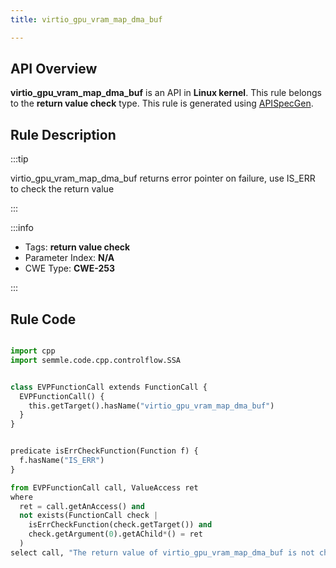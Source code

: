 ```yaml
---
title: virtio_gpu_vram_map_dma_buf

---
```



## API Overview
**virtio_gpu_vram_map_dma_buf** is an API in **Linux kernel**. This rule belongs to the **return value check** type. This rule is generated using [APISpecGen](../../tools/APISpecGen).
## Rule Description

:::tip

virtio_gpu_vram_map_dma_buf returns error pointer on failure, use IS_ERR to check the return value

:::

:::info

- Tags: **return value check**
- Parameter Index: **N/A**
- CWE Type: **CWE-253**

:::

## Rule Code
```python

import cpp
import semmle.code.cpp.controlflow.SSA


class EVPFunctionCall extends FunctionCall {
  EVPFunctionCall() {
    this.getTarget().hasName("virtio_gpu_vram_map_dma_buf")
  }
}


predicate isErrCheckFunction(Function f) {
  f.hasName("IS_ERR") 
}

from EVPFunctionCall call, ValueAccess ret
where
  ret = call.getAnAccess() and
  not exists(FunctionCall check |
    isErrCheckFunction(check.getTarget()) and
    check.getArgument(0).getAChild*() = ret
  )
select call, "The return value of virtio_gpu_vram_map_dma_buf is not checked with IS_ERR."
    
```